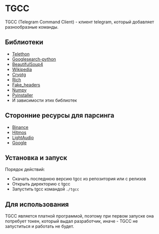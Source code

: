 
# TGCC

TGCC (Telegram Command Client) - клиент telegram, который добавляет разнообразные команды.


## Библиотеки

- [Telethon](https://pypi.org/project/Telethon/)
- [Googlesearch-python](https://pypi.org/project/googlesearch-python/)
- [BeautifulSoup4](https://pypi.org/project/beautifulsoup4/)
- [Wikipedia](https://pypi.org/project/wikipedia/)
- [Cryptg](https://pypi.org/project/cryptg/)
- [Rich](https://pypi.org/project/rich/)
- [Fake_headers](https://pypi.org/project/fake-headers/)
- [Numpy](https://pypi.org/project/numpy/)
- [Pyinstaller](https://pypi.org/project/pyinstaller/)
- И зависимости этих библиотек

## Сторонние ресурсы для парсинга

- [Binance](https://www.binance.com/)
- [Hitmos](https://rus.hitmotop.com/)
- [LightAudio](https://web.ligaudio.ru/)
- [Google](https://google.com)

## Установка и запуск

Порядок действий:
- Скачать последнюю версию tgcc из репозитория или с релизов
- Открыть директорию с tgcc
- Запустить tgcc командой `./tgcc`

## Для использования
TGCC является платной программой, поэтому при первом запуске она потребует токен, который выдал разработчик, иначе - TGCC не запуститься и работать не будет.
